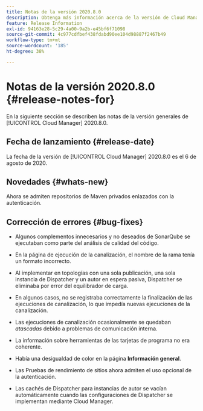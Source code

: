 ```yaml
---
title: Notas de la versión 2020.8.0
description: Obtenga más información acerca de la versión de Cloud Manager 2020.8.0
feature: Release Information
exl-id: 94163e28-5c29-4a00-9a2b-e45bf6f71098
source-git-commit: 4c977cdfbef438fdabd90ee104d98887f2467b49
workflow-type: tm+mt
source-wordcount: '185'
ht-degree: 38%

---
```


# Notas de la versión 2020.8.0 {#release-notes-for}

En la siguiente sección se describen las notas de la versión generales de [!UICONTROL Cloud Manager] 2020.8.0.

## Fecha de lanzamiento {#release-date}

La fecha de la versión de [!UICONTROL Cloud Manager] 2020.8.0 es el 6 de agosto de 2020.

## Novedades {#whats-new}

Ahora se admiten repositorios de Maven privados enlazados con la autenticación.

## Corrección de errores {#bug-fixes}

* Algunos complementos innecesarios y no deseados de SonarQube se ejecutaban como parte del análisis de calidad del código.

* En la página de ejecución de la canalización, el nombre de la rama tenía un formato incorrecto.

* Al implementar en topologías con una sola publicación, una sola instancia de Dispatcher y un autor en espera pasiva, Dispatcher se eliminaba por error del equilibrador de carga.

* En algunos casos, no se registraba correctamente la finalización de las ejecuciones de canalización, lo que impedía nuevas ejecuciones de la canalización.

* Las ejecuciones de canalización ocasionalmente se quedaban *atascadas* debido a problemas de comunicación interna.

* La información sobre herramientas de las tarjetas de programa no era coherente.

* Había una desigualdad de color en la página **Información general**.

* Las Pruebas de rendimiento de sitios ahora admiten el uso opcional de la autenticación.

* Las cachés de Dispatcher para instancias de autor se vacían automáticamente cuando las configuraciones de Dispatcher se implementan mediante Cloud Manager.
